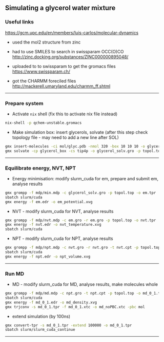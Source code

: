 ## Simulating a glycerol water mixture

### Useful links
https://gcm.upc.edu/en/members/luis-carlos/molecular-dynamics

* used the mol2 structure from zinc
* had to use SMILES to search in swissparam OCC(O)CO 
http://zinc.docking.org/substances/ZINC000000895048/

* uploaded to to swissparam to get the gromacs files
https://www.swissparam.ch/

* got the CHARMM foreciled files
http://mackerell.umaryland.edu/charmm_ff.shtml

------------------------
### Prepare system

* Activate `nix` shell (fix this to activate nix file instead)
 ```bash
nix-shell -p qchem-unstable.gromacs 
 ```
 
* Make simulation box: insert glycerols, solvate (after this step check topology file - may need to add a new line after SOL)
 ```bash
gmx insert-molecules -ci mol/glyc.pdb -nmol 320 -box 10 10 10 -o glycerol_box.gro
gmx solvate -cp glycerol_box -cs tip4p -o glycerol_solv.gro -p topol.top -maxsol 9680
 ```

------------------------
### Equilibrate energy, NVT, NPT

* Energy minimisation: modify slurm_cuda for em, prepare and submit em, analyse results
 ```bash
gmx grompp -f mdp/min.mdp -c glycerol_solv.gro -p topol.top -o em.tpr 
sbatch slurm/cuda 
gmx energy -f em.edr -o em_potential.xvg
 ```
 
* NVT - modify slurm_cuda for NVT, analyse results
 ```bash
gmx grompp -f mdp/nvt.mdp -c em.gro -r em.gro -p topol.top -o nvt.tpr
gmx energy -f nvt.edr -o nvt_temperature.xvg
sbatch slurm/cuda
 ```

* NPT - modify slurm_cuda for NPT, analyse results
```bash
gmx grompp -f mdp/npt.mdp -c nvt.gro -r nvt.gro -t nvt.cpt -p topol.top -o npt.tpr
sbatch slurm/cuda
gmx energy -f npt.edr -o npt_volume.xvg
 ```
------------------------
### Run MD

* MD - modify slurm_cuda for MD, analyse results, make molecules whole
```bash
gmx grompp -f mdp/md.mdp -c npt.gro -t npt.cpt -p topol.top -o md_0_1.tpr
sbatch slurm/cuda
gmx energy -f md_0_1.edr -o md_density.xvg
gmx trjconv -s md_0_1.tpr -f md_0_1.xtc -o md_noPBC.xtc -pbc mol 
 ```
 
* extend simulation (by 100ns)
```bash
gmx convert-tpr -s md_0_1.tpr -extend 100000 -o md_0_1.tpr
sbatch slurm/slurm_cuda_continue
 ```
------------------------

